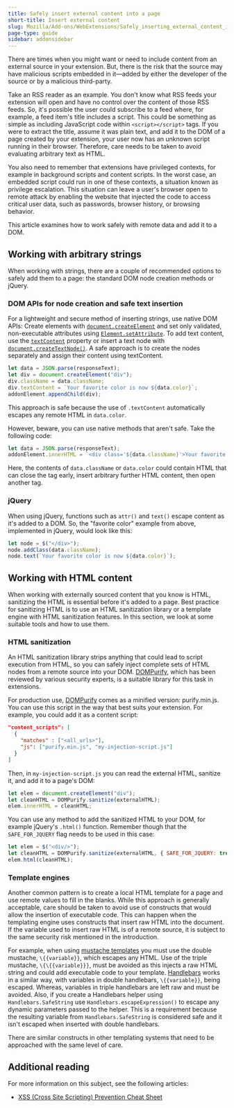 ```yaml
---
title: Safely insert external content into a page
short-title: Insert external content
slug: Mozilla/Add-ons/WebExtensions/Safely_inserting_external_content_into_a_page
page-type: guide
sidebar: addonsidebar
---
```


There are times when you might want or need to include content from an external source in your extension. But, there is the risk that the source may have malicious scripts embedded in it—added by either the developer of the source or by a malicious third-party.

Take an RSS reader as an example. You don't know what RSS feeds your extension will open and have no control over the content of those RSS feeds. So, it's possible the user could subscribe to a feed where, for example, a feed item's title includes a script. This could be something as simple as including JavaScript code within `<script></script>` tags. If you were to extract the title, assume it was plain text, and add it to the DOM of a page created by your extension, your user now has an unknown script running in their browser. Therefore, care needs to be taken to avoid evaluating arbitrary text as HTML.

You also need to remember that extensions have privileged contexts, for example in background scripts and content scripts. In the worst case, an embedded script could run in one of these contexts, a situation known as privilege escalation. This situation can leave a user's browser open to remote attack by enabling the website that injected the code to access critical user data, such as passwords, browser history, or browsing behavior.

This article examines how to work safely with remote data and add it to a DOM.

## Working with arbitrary strings

When working with strings, there are a couple of recommended options to safely add them to a page: the standard DOM node creation methods or jQuery.

### DOM APIs for node creation and safe text insertion

For a lightweight and secure method of inserting strings, use native DOM APIs: Create elements with [`document.createElement`](/en-US/docs/Web/API/Document/createElement) and set only validated, non-executable attributes using [`Element.setAttribute`](/en-US/docs/Web/API/Element/setAttribute). To add text content, use the [`textContent`](/en-US/docs/Web/API/Node/textContent) property or insert a text node with [`document.createTextNode()`](/en-US/docs/Web/API/Document/createTextNode). A safe approach is to create the nodes separately and assign their content using textContent.

```js example-good
let data = JSON.parse(responseText);
let div = document.createElement("div");
div.className = data.className;
div.textContent = `Your favorite color is now ${data.color}`;
addonElement.appendChild(div);
```

This approach is safe because the use of `.textContent` automatically escapes any remote HTML in `data.color`.

However, beware, you can use native methods that aren't safe. Take the following code:

```js example-bad
let data = JSON.parse(responseText);
addonElement.innerHTML = `<div class='${data.className}'>Your favorite color is now ${data.color}</div>`;
```

Here, the contents of `data.className` or `data.color` could contain HTML that can close the tag early, insert arbitrary further HTML content, then open another tag.

### jQuery

When using jQuery, functions such as `attr()` and `text()` escape content as it's added to a DOM. So, the "favorite color" example from above, implemented in jQuery, would look like this:

```js example-good
let node = $("</div>");
node.addClass(data.className);
node.text(`Your favorite color is now ${data.color}`);
```

## Working with HTML content

When working with externally sourced content that you know is HTML, sanitizing the HTML is essential before it's added to a page. Best practice for sanitizing HTML is to use an HTML sanitization library or a template engine with HTML sanitization features. In this section, we look at some suitable tools and how to use them.

### HTML sanitization

An HTML sanitization library strips anything that could lead to script execution from HTML, so you can safely inject complete sets of HTML nodes from a remote source into your DOM. [DOMPurify](https://github.com/cure53/DOMPurify), which has been reviewed by various security experts, is a suitable library for this task in extensions.

For production use, [DOMPurify](https://github.com/cure53/DOMPurify) comes as a minified version: purify.min.js. You can use this script in the way that best suits your extension. For example, you could add it as a content script:

```json
"content_scripts": [
  {
    "matches" : ["<all_urls>"],
    "js": ["purify.min.js", "my-injection-script.js"]
  }
]
```

Then, in `my-injection-script.js` you can read the external HTML, sanitize it, and add it to a page's DOM:

```js
let elem = document.createElement("div");
let cleanHTML = DOMPurify.sanitize(externalHTML);
elem.innerHTML = cleanHTML;
```

You can use any method to add the sanitized HTML to your DOM, for example jQuery's `.html()` function. Remember though that the `SAFE_FOR_JQUERY` flag needs to be used in this case:

```js
let elem = $("<div/>");
let cleanHTML = DOMPurify.sanitize(externalHTML, { SAFE_FOR_JQUERY: true });
elem.html(cleanHTML);
```

### Template engines

Another common pattern is to create a local HTML template for a page and use remote values to fill in the blanks. While this approach is generally acceptable, care should be taken to avoid use of constructs that would allow the insertion of executable code. This can happen when the templating engine uses constructs that insert raw HTML into the document. If the variable used to insert raw HTML is of a remote source, it is subject to the same security risk mentioned in the introduction.

For example, when using [mustache templates](https://mustache.github.io/) you must use the double mustache, `\{{variable}}`, which escapes any HTML. Use of the triple mustache, `\{\{{variable}}}`, must be avoided as this injects a raw HTML string and could add executable code to your template. [Handlebars](https://handlebarsjs.com/) works in a similar way, with variables in double handlebars, `\{{variable}}`, being escaped. Whereas, variables in triple handlebars are left raw and must be avoided. Also, if you create a Handlebars helper using `Handlebars.SafeString` use `Handlebars.escapeExpression()` to escape any dynamic parameters passed to the helper. This is a requirement because the resulting variable from `Handlebars.SafeString` is considered safe and it isn't escaped when inserted with double handlebars.

There are similar constructs in other templating systems that need to be approached with the same level of care.

## Additional reading

For more information on this subject, see the following articles:

- [XSS (Cross Site Scripting) Prevention Cheat Sheet](https://owasp.org/www-community/xss-filter-evasion-cheatsheet)
